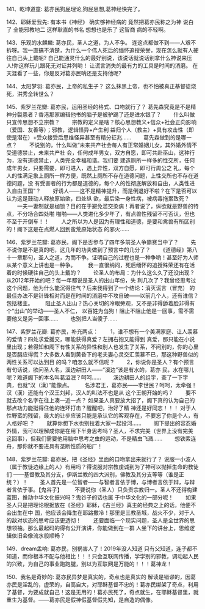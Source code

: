 141、乾坤道童:    葛亦民狗屁理论,狗屁思想,葛神经快完了。

142、耶稣爱我先:   有本书《神经》 确实够神经病的
竟然把葛亦民称之为神 说白了 全能邪教地二 这样耿直的书名 想想也是乐了 这智商 病的不轻啊。

143、乐观的水麒麟:    葛亦民，圣人之道，为人不争。
连这点都做不到——人艰不拆呀。我一直搞不清楚，为什么一个伟人死后的缅怀追授荣誉，现在怎么就有人硬往自己头上戴呢?
自己能通灵什么的最好别说，该说话就说话别拿什么神说来压人!你这样玩儿跟死无对证并列哟！
让谎言消失的最有力的工具是时间的消磨。
在天涯看了一些，你是反对葛亦民呐还是支持他呢?

144、太阳梦羽:    葛亦民，上帝的私生子？
这么抹黑上帝，也不怕被真正基督徒烧死，洪秀全转世么？

145、紫罗兰花瓣:   葛亦民，运用圣经的格式、口吻就行了？
    葛先森究竟是不是精神分裂患者？香港那家编辑他书的脑子是被驴踢了还是进水银了？
　　什么叫做只宣传思想不立宗教？
　　宗教的定义是啥？核心思想教义+信众+社会正向影响（爱国、友善等）；邪教，逻辑怪异+产生利
益归个人（教主）+具有攻击性（即使是潜在）+受众接受后思维怪异甚至有精分征兆……
　　葛先森做到的是哪一点？
　　不说别的，什么叫做“未来共产社会每人有正常婚姻儿女，其外婚外情不受道德禁止，未来共产社
会，任何成年男女，双方自愿，即可共赴巫山，这种行为，没有道德禁止，人类完全幸福和谐。我们要
建造厕所一样多的性交所，任何成年男女，只要需要，即可进入，遇上异性，双方自愿，即可行周公之
礼，每个人的性满足象上厕所一样方便，既然上厕所不存在道德问题，上性交所也不存在道德问题，没
有受害者的行为都是道德的，每个人的性彻底解放和自由，人类性进入自由王国”？
　　好诱人——这不是精神提升，而是倒退好不啦？在下是否可以认为这是鼓动人释放原始欲，四处纵
欲，最后染一身性病，被病毒拖累致死？
　　一夫一妻制就是枷锁？目的在于避免滥交染病！再者说了，纵欲就是野兽的特点，不分场合四处啪
啪啪——人类进化多少年了，有点兽性残留不可否认，但也不至于开倒车！！
　　人之所以为人是因为有理性和道德，是要和禽兽有所区别的！阁下这是在点燃人回到蛮荒原始状态
的邪火……

146、紫罗兰花瓣:   葛亦民，阁下是否参与了四年多前圣人争霸赛当中了？
　　先不说你是不是真的吧，这几年的功夫做到了预言中的几分了？
　　《道德经》第八十一章那句，圣人之道，为而不争。证明自己的过程也是一种争哟！甚至好为人师
从某个意义上讲也是一种争。
　　我一直很纳闷，死后缅怀的追授殊荣还有在活着的时候硬往自己的头上戴的？
　　论圣人的布局：为什么这么久了还没出现？从2012年开始的吧？每一年都说是圣人的出山年份，失
利几次了？我曾经思考过这个问题，他为什么能沉得住气？后来我得到了一个结论：消灭谎言（冒充）
的最佳办法不是针锋相对而是在时间的消磨中不攻自破——以前几个人，还有谁信？包括楼主。
　　阻止圣人出山？热心关切的冷眼旁观，又不是非得舔着脸非得有个“出山”的举动——圣人不仁，
以百姓为刍狗！阻止不阻止他是一回事，需不需要他又是另一回事……
　　也别把人当傻子……

147、紫罗兰花瓣:   葛亦民，补充两点：
　　1，谁不想有一个美满家庭、让人羡慕的爱情？四处求爱援交，哪能获得真爱？左拥右抱又能得到
真爱，那只能在小说里出现；若得知和阁下有性关系的异性和别人也发生了关系，不问别的，你的心里
是否膈应得慌？大多数人看到黄昏下的老夫妻心灵交汇羡慕不已，那这种野兽似的两性关系可以达到目
的吗？咱怎么就不信呢？
　　2，你说你是圣人？有个预言有句话说，欲问圣人名，溪边耕田人——“溪边”该是有水的，葛亦
民，水在哪儿呢？难道阁下的本名叫葛溢泯？呵呵……
　　溪边耕田人的组字，查了一下字典，也就“汉（漢）”能像点。
　　名涉君王，葛亦民——李世民？呵呵，太牵强！汉（漢）还能有个汉王刘邦，汉人的叫法不也是从
这个王朝开始的吗？
　　要不就去改个名字在往上凑一近一点？
    如果圣人真要放大招了，阁下真的认为自己的那点功力能挺得住他的连环打击？醒醒吧，治好了精
神还是好同志！！！
    对于人性野蛮的残留，最大的让步应该只能是承认它的客观存在，不要忘了你是个人，有人格好吧
？
　　就算你想下水也别拉着大家一起投河……
　　阁下提出的容忍婚外情，我可以理解成你是在用下半身思考吗？圣人，不求完美（世界上没有完美
这回事），但我们需要他用脑中思考之虫的运动，不是精虫飞溅……
　　想铁索连舟，那你就不要进具有垄断性质的船厂！

148、紫罗兰花瓣:   葛亦民，把《圣经》里面的口吻拿出来就行了？
    说服一小波人（属于教徒边缘上的人）有用吗？得说服对宗教虔诚到为了神可以抛掉生命的教徒们
——基督教及其分支，伊斯兰教的四大派别，佛教及其分支等等（谁是正统？）！
　　圣人首先是一位智者——与智者言依于博，与博者言依于辩，与辩者言依于事。【鬼谷子】
　　不要说你（圣人）只负责宗教归一。圣人不还得构建蓝图，推动中华文化振兴吗？鬼谷子的话也属
于中华文化的一部分呢！
　　如果圣人只是把理论根据放在《圣经》耶稣，《古兰经》真主的经典之上的话，他便不会出生在中
国，他应该会降生在耶路撒冷！那里是三教圣城，战火不少，对于人的敌对状态的思考应该更透彻！
　　还要面临一个现实问题，圣人是全世界的思想领袖。那么最起码的得有公开演讲，你能做到在一群
人坐下的讲台上，思维逻辑依旧会像流水般顺畅？

149、dream孟响:    葛亦民，别祸害人了！2019年没人知道
只有父知道，连子都不知道，而你根本不配与他相比！！！只会互联网传播，学学别的邪教，调动起人民的兴致，为自己的事业跑跑腿，别以为互联网是万能的！！！葛神龙！

150、我名是奇妙的:    葛亦民异梦是真实的，奇点也是真实的
解读是错谬的，因葛亦民是淫乱的，虚荣的，自高自大，对耶稣基督不忠的！葛亦民绑架了奇点，利用了基督，为要成就自己！这是无用的！葛亦民死了，奇点就生，在耶稣基督里，就重生为基督。——葛亦民是假神假基督假先知，是自造的偶像。
